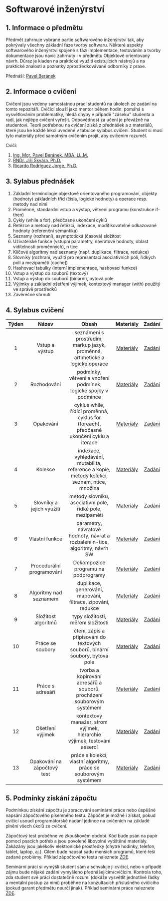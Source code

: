 # Softwarové inženýrství

## 1. Informace o předmětu

Předmět zahrnuje vybrané partie softwarového inženýrství tak, aby pokrývaly všechny základní fáze tvorby softwaru. Některé aspekty softwarového inženýrství spojené s fází implementace, testováním a tvorby dokumentace jsou navíc zahrnuty i v předmětu Objektově orientovaný návrh. Důraz je kladen na praktické využití existujících nástrojů a na praktické znalosti a poznatky zprostředkovávané odborníky z praxe.

Přednáší: [Pavel Beránek](https://ki.ujep.cz/cs/personalni-slozeni/pavel-beranek/)

## 2. Informace o cvičení

Cvičení jsou vedeny samostatnou prací studentů na úkolech ze zadání na tomto repozitáři. Cvičící slouží jako mentor během hodin: pomáhá s vysvětlováním problematiky, hledá chyby v případě "záseku" studenta a radí, jak nejlépe cvičení vyřešit. Odpovědnost za učení je převážně na studentovi. Teorii potřebnou na cvičení získá z přednášek a z materiálů, které jsou ke každé lekci uvedené v tabulce sylabus cvičení. Student si musí tyto materiály před samotným cvičením projít, aby cvičením rozuměl.

Cvičí:
1. [Ing. Mgr. Pavel Beránek, MBA, LL.M.](https://ki.ujep.cz/cs/personalni-slozeni/pavel-beranek/)
2. [RNDr. Jiří Škvára, Ph.D.](https://ki.ujep.cz/cs/personalni-slozeni/jiri-skvara/)
3. [Ricardo Rodríguez Jorge, Ph.D.](https://ki.ujep.cz/cs/personalni-slozeni/ricardo-rodriguez-jorge/)

## 3. Sylabus přednášek

1. Základní terminologie objektově orientovaného programování, objekty (hodnoty) základních tříd (čísla, logické hodnoty) a operace resp. metody nad nimi
2. Proměnné, standardní vstup a výstup, větvení programu (konstrukce if-then)
3. Cykly (while a for), předčasné ukončení cyklů
4. Řetězce a metody nad řetězci, indexace, modifikovatelné odkazované hodnoty (referenční sémantika)
5. Seznamy (rozhraní), asymptotická (časová) složitost
6. Uživatelské funkce (vstupní parametry, návratové hodnoty, oblast viditelnosti proměnných), n tice
7. Klíčové algoritmy nad seznamy (např. duplikace, filtrace, redukce)
8. Slovníky (rozhraní, využití pro representaci asociativních polí, řídkých polí a mezipamětí [cache])
9. Hashovací tabulky (interní implementace, hashovací funkce)
10. Vstup a výstup do souborů (textový)
11. Vstup a výstup do souborů (binární), bytová pole
12. Výjimky a základní ošetření výjimek, kontextový manager (with) použitý ve správě prostředků
13. Závěrečné shrnutí

## 4. Sylabus cvičení

|  Týden |  Název |  Obsah | Materiály | Zadání |
| :----: | :----: | :----: |  :----:   | :----: |
|    1   |  Vstup a výstup | seznámení s prostředím, markup jazyk, proměnná, artimetické a logické operace    | [Materiály]() | [Zadání](https://github.com/pavelberanek91/UJEP/tree/main/APR1/Cvičen%C3%AD%201) |
|    2   |  Rozhodování | podmínky, větvení a vnoření podmínek, logické spojky v podmínce | [Materiály]() | [Zadání](https://github.com/pavelberanek91/UJEP/tree/main/APR1/Cvičen%C3%AD%202) |
|    3   |  Opakování | cyklus while, řídící proměnná, cyklus for (foreach), předčasné ukončení cyklu a iterace | [Materiály]() | [Zadání](https://github.com/pavelberanek91/UJEP/tree/main/APR1/Cvičen%C3%AD%203) |
|    4   |  Kolekce | indexace, vyhledávání, mutabilita, reference a kopie, metody kolekcí, seznam, ntice, množina | [Materiály]() | [Zadání](https://github.com/pavelberanek91/UJEP/tree/main/APR1/Cvičen%C3%AD%204) |
|    5   |  Slovníky a jejich využití | metody slovníku, asociativní pole, řídké pole, mezipaměti | [Materiály]() | [Zadání](https://github.com/pavelberanek91/UJEP/tree/main/APR1/Cvičen%C3%AD%205) |
|    6   |  Vlastní funkce | parametry, návratové hodnoty, návrat a rozbalení n-tice, algoritmy, návrh SW   | [Materiály]() | [Zadání](https://github.com/pavelberanek91/UJEP/tree/main/APR1/Cvičen%C3%AD%206) |
|    7   | Procedurální programování  | Dekompozice programu na podprogramy | [Materiály]() | [Zadání](https://github.com/pavelberanek91/UJEP/tree/main/APR1/Cvičen%C3%AD%207) |
|    8   | Algoritmy nad seznamem | duplikace, generování, mapování, filtrace, zipování, redukce | [Materiály]() | [Zadání](https://github.com/pavelberanek91/UJEP/tree/main/APR1/Cvičen%C3%AD%208) |
|    9   |  Složitost algoritmů | typy složitostí, měření složitosti | [Materiály]() | [Zadání](https://github.com/pavelberanek91/UJEP/tree/main/APR1/Cvičen%C3%AD%209) |
|   10   |  Práce se soubory | čtení, zápis a připisování do textových souborů, binární soubory, bytová pole| [Materiály]() | [Zadání](https://github.com/pavelberanek91/UJEP/tree/main/APR1/Cvičen%C3%AD%2010) |
|   11   |  Práce s adresáři | tvorba a kopírování adresářů a souborů, procházení souborovým systémem       | [Materiály]() | [Zadání](https://github.com/pavelberanek91/UJEP/tree/main/APR1/Cvičen%C3%AD%2011) |
|   12   |  Ošetření výjimek | kontextový manažer, strom výjimek, hierarchie výjimek, testování assercí     | [Materiály]() | [Zadání](https://github.com/pavelberanek91/UJEP/tree/main/APR1/Cvičen%C3%AD%2012) |
|   13   |  Opakování na zápočtový test |  práce s kolekcí, vlastní algoritmy, práce se souborovým systémem | [Materiály]() | [Zadání](https://github.com/pavelberanek91/UJEP/tree/main/APR1/Cvičen%C3%AD%2013) |


## 5. Podmínky získání zápočtu

Podmínkou získání zápočtu je zpracování seminární práce nebo úspěšné napsání zápočtového písemného testu. Zápočet je možné i získat, pokud cvičící usoudí programátorské nadání jedince na cvičeních na základě plnění všech úkolů ze cvičení. 

Zápočtový test proběhne ve zkouškovém období. Kód bude psán na papír pomocí psacích potřeb a jsou povolené libovolné vytištěné materiály. Zakázány jsou jakékoliv elektronické prostředky (chytré hodinky, telefon, tablet, laptop, aj.). Cílem bude napsat sadu menších programů, které řeší zadané problémy. Příklad zápočtového testu naleznete [ZDE]().

Seminární práci si vymýšlí student sám a schvaluje ji cvičící, nebo v případě zájmu bude nějaké zadání vymyšleno přednášejícím/cvičícím. Kontrola toho, zda student své práci dostatečně rozumí (dokáže vysvětlit jednotlivé řádky a mentální postup za nimi) proběhne na konzultacích příslušného cvičícího (pokud garant předmětu neurčí jinak). Příklad seminární práce naleznete [ZDE]().
